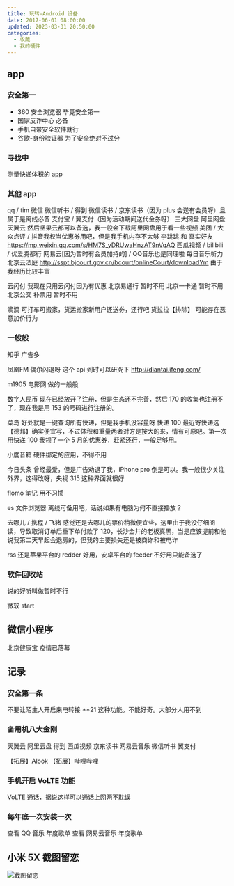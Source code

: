 ```yaml
---
title: 玩转-Android 设备
date: 2017-06-01 08:00:00
updated: 2023-03-31 20:50:00
categories:
  - 收藏
  - 我的硬件
---
```


## app

### 安全第一

* 360 安全浏览器 毕竟安全第一
* 国家反诈中心 必备
* 手机自带安全软件就行
* 谷歌-身份验证器 为了安全绝对不过分

### 寻找中

测量快递体积的 app

### 其他 app

qq / tim
微信
微信听书 / 得到
微信读书 / 京东读书（因为 plus 会送有会员呀）且属于是离线必备
支付宝 / 翼支付（因为活动期间送代金券呀）
三大网盘 阿里网盘 天翼云 然后坚果云都可以备选，我一般会下载阿里网盘用于看一些视频
美团 / 大众点评 / 抖音我权当优惠券用吧，但是我手机内存不太够
李跳跳 和 真实好友
<https://mp.weixin.qq.com/s/HM7S_yDRUwaHnzAT9nVqAQ>
西瓜视频 / bilibili / 优爱腾都行
网易云[因为暂时有会员加持的] / QQ音乐也是同理啦
每日音乐听力
北京云法庭 <http://sspt.bjcourt.gov.cn/bcourt/onlineCourt/downloadYm> 由于我经历比较丰富

云闪付 我现在只用云闪付因为有优惠
北京易通行 暂时不用
北京一卡通 暂时不用
北京公交 补票用 暂时不用

滴滴
可打车可搬家，货运搬家新用户还送券，还行吧
货拉拉【排除】
可能存在恶意加价行为

### 一般般

知乎 广告多

凤凰FM 偶尔闪退呀 这个 api 到时可以研究下
<http://diantai.ifeng.com/>

m1905 电影网 做的一般般

数字人民币
现在已经放开了注册，但是生态还不完善，然后 170 的收集也注册不了，现在我是用 153 的号码进行注册的。

菜鸟
好处就是一键查询所有快递，但是我手机没容量呀
快递 100
最近寄快递选【德邦】确实便宜写，不过体积和重量两者对方是按大的来，情有可原吧。第一次用快递 100 我领了一个 5 月的优惠券，赶紧还行，一般足够用。

小度音箱
硬件绑定的应用，不得不用

今日头条
曾经最爱，但是广告劝退了我，iPhone pro 倒是可以。我一般很少关注外界，这得改呀，央视 315 这种界面就很好

flomo 笔记
用不习惯

es 文件浏览器
离线可备用吧，话说如果有电脑为何不直接播放？

去哪儿 / 携程 / 飞猪
感觉还是去哪儿的票价稍微便宜些，这里由于我没仔细阅读，导致取消订单后重下单付款了 120，长沙金井的老板真黑，当是应该提前和他说我第二天早起会退房的，但我的主要损失还是被商诈和被电诈

rss
还是苹果平台的 redder 好用，安卓平台的 feeder 不好用只能备选了

### 软件回收站

说的好听叫做暂时不行

微软 start

## 微信小程序

北京健康宝 疫情已落幕

## 记录

### 安全第一条

不要让陌生人开启来电转接 **21 这种功能。不能好奇。大部分人用不到

### 备用机八大金刚

天翼云
阿里云盘
得到
西瓜视频
京东读书
网易云音乐
微信听书
翼支付

【拓展】Alook
【拓展】哔哩哔哩

### 手机开启 VoLTE 功能

VoLTE 通话，据说这样可以通话上网两不耽误

### 每年底一次安装一次

查看 QQ 音乐 年度歌单
查看 网易云音乐 年度歌单

## 小米 5X 截图留恋

![截图留恋](/images/收藏-我的硬件/玩转-Android-设备/1662509-3b1988671c31fc11.png)
